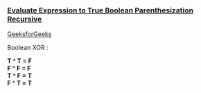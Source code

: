 ### [Evaluate Expression to True Boolean Parenthesization Recursive](https://www.youtube.com/watch?v=pGVguAcWX4g&list=PL_z_8CaSLPWekqhdCPmFohncHwz8TY2Go&index=39)   
[GeeksforGeeks](https://www.geeksforgeeks.org/boolean-parenthesization-problem-dp-37/)    

Boolean XOR :      

**T ^ T = F   
F ^ F = F   
T ^ F = T   
F ^ T = T**    
